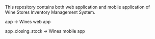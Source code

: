 This repository contains both web application and mobile application of Wine Stores Inventory Management System.


app -> Wines web app

app_closing_stock -> Wines mobile app

